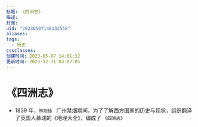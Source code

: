 ```yaml
---
标题: 《四洲志》
描述: 
封面: 
uid: "20230507140132558"
aliases: 
tags:
  - 历史
cssclasses: 
创建时间: 2023-05-07 14:01:32
更新时间: 2023-12-31 03:07:05
---
```


# 《四洲志》

- 1839 年，`林则徐 ` 广州禁烟期间，为了了解西方国家的历史与现状，组织翻译了英国人慕瑞的《地理大全》，编成了 `《四洲志》`
